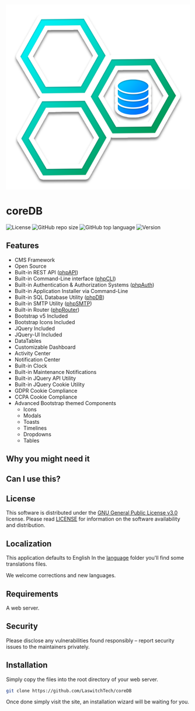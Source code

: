 ![GitHub repo logo](/dist/img/logo.png)

# coreDB
![License](https://img.shields.io/github/license/LaswitchTech/coreDB?style=for-the-badge)
![GitHub repo size](https://img.shields.io/github/repo-size/LaswitchTech/coreDB?style=for-the-badge&logo=github)
![GitHub top language](https://img.shields.io/github/languages/top/LaswitchTech/coreDB?style=for-the-badge)
![Version](https://img.shields.io/github/v/release/LaswitchTech/coreDB?label=Version&style=for-the-badge)

## Features
 - CMS Framework
 - Open Source
 - Built-in REST API ([phpAPI](https://github.com/LouisOuellet/php-api))
 - Built-in Command-Line interface ([phpCLI](https://github.com/LouisOuellet/php-cli))
 - Built-in Authentication & Authorization Systems ([phpAuth](https://github.com/LouisOuellet/php-auth))
 - Built-in Application Installer via Command-Line
 - Built-in SQL Database Utility ([phpDB](https://github.com/LouisOuellet/php-database))
 - Built-in SMTP Utility ([phpSMTP](https://github.com/LouisOuellet/php-smtp))
 - Built-in Router ([phpRouter](https://github.com/LouisOuellet/php-router))
 - Bootstrap v5 Included
 - Bootstrap Icons Included
 - JQuery Included
 - JQuery-UI Included
 - DataTables
 - Customizable Dashboard
 - Activity Center
 - Notification Center
 - Built-in Clock
 - Built-in Maintenance Notifications
 - Built-in JQuery API Utility
 - Built-in JQuery Cookie Utility
 - GDPR Cookie Compliance
 - CCPA Cookie Compliance
 - Advanced Bootstrap themed Components
   - Icons
   - Modals
   - Toasts
   - Timelines
   - Dropdowns
   - Tables

## Why you might need it


## Can I use this?


## License
This software is distributed under the [GNU General Public License v3.0](https://www.gnu.org/licenses/gpl-3.0.en.html) license. Please read [LICENSE](LICENSE) for information on the software availability and distribution.

## Localization
This application defaults to English In the [language](dist/languages/) folder you'll find some translations files.

We welcome corrections and new languages.

## Requirements
A web server.

## Security
Please disclose any vulnerabilities found responsibly – report security issues to the maintainers privately.

## Installation
Simply copy the files into the root directory of your web server.

```sh
git clone https://github.com/LaswitchTech/coreDB
```

Once done simply visit the site, an installation wizard will be waiting for you.
